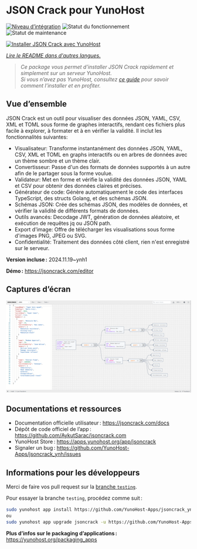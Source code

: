 <!--
Nota bene : ce README est automatiquement généré par <https://github.com/YunoHost/apps/tree/master/tools/readme_generator>
Il NE doit PAS être modifié à la main.
-->

# JSON Crack pour YunoHost

[![Niveau d’intégration](https://apps.yunohost.org/badge/integration/jsoncrack)](https://ci-apps.yunohost.org/ci/apps/jsoncrack/)
![Statut du fonctionnement](https://apps.yunohost.org/badge/state/jsoncrack)
![Statut de maintenance](https://apps.yunohost.org/badge/maintained/jsoncrack)

[![Installer JSON Crack avec YunoHost](https://install-app.yunohost.org/install-with-yunohost.svg)](https://install-app.yunohost.org/?app=jsoncrack)

*[Lire le README dans d'autres langues.](./ALL_README.md)*

> *Ce package vous permet d’installer JSON Crack rapidement et simplement sur un serveur YunoHost.*  
> *Si vous n’avez pas YunoHost, consultez [ce guide](https://yunohost.org/install) pour savoir comment l’installer et en profiter.*

## Vue d’ensemble

JSON Crack est un outil pour visualiser des données JSON, YAML, CSV, XML et TOML sous forme de graphes interactifs, rendant ces fichiers plus facile à explorer, à formater et à en vérifier la validité. Il inclut les fonctionnalités suivantes: 
- Visualisateur: Transforme instantanément des données JSON, YAML, CSV, XML et TOML en graphs interactifs ou en arbres de données avec un thème sombre et un thème clair.
- Convertisseur: Passe d'un des formats de données supportés à un autre afin de le partager sous la forme voulue.
- Validateur: Met en forme et vérifie la validité des données JSON, YAML et CSV pour obtenir des données claires et précises.
- Générateur de code: Génère automatiquement le code des interfaces TypeScript, des structs Golang, et des schémas JSON.
- Schémas JSON: Crée des schémas JSON, des modèles de données, et vérifier la validité de différents formats de données.
- Outils avancés: Decodage JWT, génération de données aléatoire, et exécution de requêtes jq ou JSON path.
- Export d'image: Offre de télécharger les visualisations sous forme d'images PNG, JPEG ou SVG.
- Confidentialité: Traitement des données côté client, rien n'est enregistré sur le serveur.


**Version incluse :** 2024.11.19~ynh1

**Démo :** <https://jsoncrack.com/editor>

## Captures d’écran

![Capture d’écran de JSON Crack](./doc/screenshots/jsoncrack.png)

## Documentations et ressources

- Documentation officielle utilisateur : <https://jsoncrack.com/docs>
- Dépôt de code officiel de l’app : <https://github.com/AykutSarac/jsoncrack.com>
- YunoHost Store : <https://apps.yunohost.org/app/jsoncrack>
- Signaler un bug : <https://github.com/YunoHost-Apps/jsoncrack_ynh/issues>

## Informations pour les développeurs

Merci de faire vos pull request sur la [branche `testing`](https://github.com/YunoHost-Apps/jsoncrack_ynh/tree/testing).

Pour essayer la branche `testing`, procédez comme suit :

```bash
sudo yunohost app install https://github.com/YunoHost-Apps/jsoncrack_ynh/tree/testing --debug
ou
sudo yunohost app upgrade jsoncrack -u https://github.com/YunoHost-Apps/jsoncrack_ynh/tree/testing --debug
```

**Plus d’infos sur le packaging d’applications :** <https://yunohost.org/packaging_apps>
